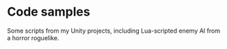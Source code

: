 # Code samples
Some scripts from my Unity projects, including Lua-scripted enemy AI from a horror roguelike.
